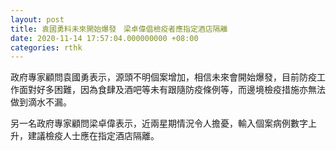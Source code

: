 ```yaml
---
layout: post
title: 袁國勇料未來開始爆發　梁卓偉倡檢疫者應指定酒店隔離
date: 2020-11-14 17:57:04.000000000 +08:00
categories: rthk
---
```


政府專家顧問袁國勇表示，源頭不明個案增加，相信未來會開始爆發，目前防疫工作面對好多困難，因為食肆及酒吧等未有跟隨防疫條例等，而邊境檢疫措施亦無法做到滴水不漏。

另一名政府專家顧問梁卓偉表示，近兩星期情況令人擔憂，輸入個案病例數字上升，建議檢疫人士應在指定酒店隔離。
